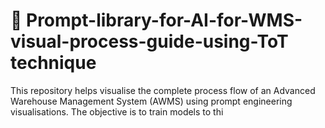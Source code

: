 # 🧤 Prompt-library-for-AI-for-WMS-visual-process-guide-using-ToT technique
This repository helps visualise the complete process flow of an Advanced Warehouse Management System (AWMS) using prompt engineering visualisations. The objective is to train models to thi
